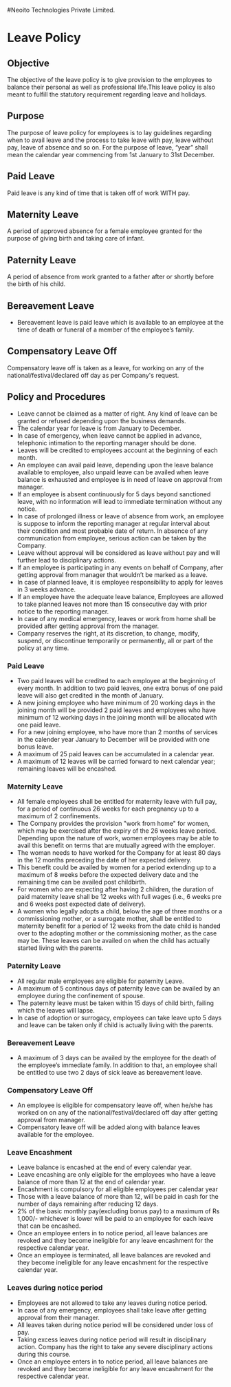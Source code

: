 #Neoito Technologies Private Limited.

# Leave Policy
## Objective
 The objective of the leave policy is to give provision to the employees to balance their personal as well as professional life.This leave policy is also meant to fulfill the statutory requirement regarding leave and holidays. 
## Purpose
The purpose of leave policy for employees is to lay guidelines regarding when to avail leave and the process to take leave with pay, leave without pay, leave of absence and so on.
For the purpose of leave, “year” shall mean the calendar year commencing from 1st January to 31st December.

## Paid Leave
Paid leave is any kind of time that is taken off of work WITH pay. 
## Maternity Leave
A period of approved absence for a female employee granted for the purpose of giving birth and taking care of infant.
## Paternity Leave
A period of absence from work granted to a father after or shortly before the birth of his child.
## Bereavement Leave
-  Bereavement leave is paid leave which is available to an employee at the time of death or funeral of a member of the employee’s family.
## Compensatory Leave Off
Compensatory leave off is taken as a leave, for working on any of the national/festival/declared off day as per Company's request.

## Policy and Procedures
- Leave cannot be claimed as a matter of right. Any kind of leave can be granted or refused depending upon the business demands. 
- The calendar year for leave is from January to December.
- In case of emergency, when leave cannot be applied in advance, telephonic intimation to the reporting manager should be done.
- Leaves will be credited to employees account at the beginning of each month. 
- An employee can avail paid leave, depending upon the leave balance available to employee, also unpaid leave can be availed when leave balance is exhausted and employee is in need of leave on approval from manager.
- If an employee is absent continuously for 5 days beyond sanctioned leave, with no information will lead to immediate termination without any notice.
- In case of prolonged illness or leave of absence from work, an employee is suppose to inform the reporting manager at regular interval about their condition and most probable date of return. In absence of any communication from employee, serious action can be taken by the Company.
- Leave without approval will be considered as leave without pay and will further lead to disciplinary actions.
- If an employee is participating in any events on behalf of Company, after getting approval from manager that wouldn’t be marked as a leave. 
- In case of planned leave, it is employee responsibility to apply for leaves in 3 weeks advance.
-  If an employee have the adequate leave balance, Employees are allowed to take planned leaves not more than 15 consecutive day with prior notice to the reporting manager.
- In case of any medical emergency, leaves or work from home shall be provided after getting approval from the manager.
- Company reserves the right, at its discretion, to change, modify, suspend, or discontinue temporarily or permanently, all or part of the policy at any time. 

 ### Paid Leave 
- Two paid leaves will be credited to each employee at the beginning of every month. In addition to two paid leaves, one extra bonus of one paid leave will also get credited in the month of January.
- A new joining employee who have minimum of 20 working days in the joining month will be provided 2 paid leaves and employees who have minimum of 12 working days in the joining month will be allocated with one paid leave.
- For a new joining employee, who have more than 2 months of services in the calender year January to December will be provided with one bonus leave.
- A maximum of 25 paid leaves can be accumulated in a calendar year.
- A maximum of 12 leaves will be carried forward to next calendar year; remaining leaves will be encashed. 
 ### Maternity Leave
 - All female employees shall be entitled for maternity leave with full pay, for a period of continuous 26 weeks for each pregnancy up to a maximum of 2 confinements.
 - The Company provides the provision "work from home" for women, which may be exercised after the expiry of the 26 weeks leave period. Depending upon the nature of work, women employees may be able to avail this benefit on terms that are mutually agreed with the employer.
- The woman needs to have worked for the Company for at least 80 days in the 12 months preceding the date of her expected delivery.
- This benefit could be availed by women for a period extending up to a maximum of 8 weeks before the expected delivery date and the remaining time can be availed post childbirth. 
- For women who are expecting after having 2 children, the duration of paid maternity leave shall be 12 weeks with full wages (i.e., 6 weeks pre and 6 weeks post expected date of delivery).
- A women who legally adopts a child, below the age of three months or a commissioning mother, or a surrogate mother, shall be entitled to maternity benefit for a period of 12 weeks from the date child is handed over to the adopting mother or the commissioning mother, as the case may be. These leaves can be availed on when the child has actually started living with the parents.

### Paternity Leave
- All regular male employees are eligible for paternity Leave.
- A maximum of 5 continous days of paternity leave can be availed by an employee during the confinement of spouse.
- The paternity leave must be taken within 15 days of child birth, failing which the leaves will lapse.
- In case of adoption or surrogacy, employees can take leave upto 5 days and leave can be taken only if child is actually living with the parents.

### Bereavement Leave
- A maximum of 3 days can be availed by the employee for the death of the employee’s immediate family. In addition to that, an employee shall be entitled to use two 2 days of sick leave as bereavement leave.

 ### Compensatory Leave Off
- An employee is eligible for compensatory leave off, when he/she has worked on on any of the national/festival/declared off day after getting approval from manager. 
- Compensatory leave off will be added along with balance leaves available for the employee.

### Leave Encashment
- Leave balance is encashed at the end of every calendar year.
- Leave encashing are only eligible for the employees who have a leave balance of more than 12 at the end of calendar year. 
- Encashment is compulsory for all eligible employees per calendar year
- Those with a leave balance of more than 12, will be paid in cash for the number of days remaining after reducing 12 days. 
- 2% of the basic monthly pay(excluding bonus pay) to a maximum of Rs 1,000/- whichever is lower will be paid to an employee for each leave that can be encashed.
- Once an employee enters in to notice period, all leave balances are revoked and they become ineligible for any leave encashment for the respective calendar year.
- Once an employee is terminated, all leave balances are revoked and they become ineligible for any leave encashment for the respective calendar year. 

### Leaves during notice period
- Employees are not allowed to take any leaves during notice period.
- In case of any emergency, employees shall take leave after getting approval from their manager.
-  All leaves taken during notice period will be considered under loss of pay.
- Taking excess leaves during notice period will result in disciplinary action. Company has the right to take any severe disciplinary actions during this course.
- Once an employee enters in to notice period, all leave balances are revoked and they become ineligible for any leave encashment for the respective calendar year.